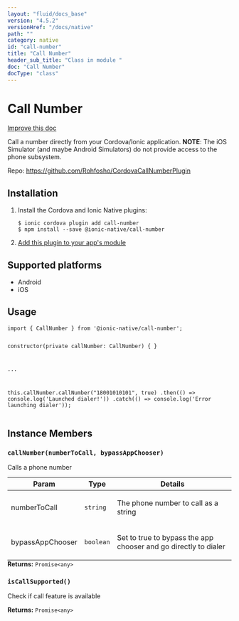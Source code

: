 ```yaml
---
layout: "fluid/docs_base"
version: "4.5.2"
versionHref: "/docs/native"
path: ""
category: native
id: "call-number"
title: "Call Number"
header_sub_title: "Class in module "
doc: "Call Number"
docType: "class"
---
```


<h1 class="api-title">Call Number</h1>

<a class="improve-v2-docs" href="http://github.com/ionic-team/ionic-native/edit/master/src/@ionic-native/plugins/call-number/index.ts#L1">
  Improve this doc
</a>







<p>Call a number directly from your Cordova/Ionic application.
<strong>NOTE</strong>: The iOS Simulator (and maybe Android Simulators) do not provide access to the phone subsystem.</p>


<p>Repo:
  <a href="https://github.com/Rohfosho/CordovaCallNumberPlugin">
    https://github.com/Rohfosho/CordovaCallNumberPlugin
  </a>
</p>


<h2><a class="anchor" name="installation" href="#installation"></a>Installation</h2>
<ol class="installation">
  <li>Install the Cordova and Ionic Native plugins:<br>
    <pre><code class="nohighlight">$ ionic cordova plugin add call-number
$ npm install --save @ionic-native/call-number
</code></pre>
  </li>
  <li><a href="https://ionicframework.com/docs/native/#Add_Plugins_to_Your_App_Module">Add this plugin to your app's module</a></li>
</ol>



<h2><a class="anchor" name="platforms" href="#platforms"></a>Supported platforms</h2>
<ul>
  <li>Android</li><li>iOS</li>
</ul>






<h2><a class="anchor" name="usage" href="#usage"></a>Usage</h2>
<pre><code class="lang-typescript">import { CallNumber } from &#39;@ionic-native/call-number&#39;;

constructor(private callNumber: CallNumber) { }

...


this.callNumber.callNumber(&quot;18001010101&quot;, true)
  .then(() =&gt; console.log(&#39;Launched dialer!&#39;))
  .catch(() =&gt; console.log(&#39;Error launching dialer&#39;));
</code></pre>








<h2><a class="anchor" name="instance-members" href="#instance-members"></a>Instance Members</h2>
<h3><a class="anchor" name="callNumber" href="#callNumber"></a><code>callNumber(numberToCall,&nbsp;bypassAppChooser)</code></h3>




Calls a phone number
<table class="table param-table" style="margin:0;">
  <thead>
  <tr>
    <th>Param</th>
    <th>Type</th>
    <th>Details</th>
  </tr>
  </thead>
  <tbody>
  <tr>
    <td>
      numberToCall</td>
    <td>
      <code>string</code>
    </td>
    <td>
      <p>The phone number to call as a string</p>
</td>
  </tr>
  
  <tr>
    <td>
      bypassAppChooser</td>
    <td>
      <code>boolean</code>
    </td>
    <td>
      <p>Set to true to bypass the app chooser and go directly to dialer</p>
</td>
  </tr>
  </tbody>
</table>

<div class="return-value" markdown="1">
  <i class="icon ion-arrow-return-left"></i>
  <b>Returns:</b> <code>Promise&lt;any&gt;</code> 
</div><h3><a class="anchor" name="isCallSupported" href="#isCallSupported"></a><code>isCallSupported()</code></h3>




Check if call feature is available


<div class="return-value" markdown="1">
  <i class="icon ion-arrow-return-left"></i>
  <b>Returns:</b> <code>Promise&lt;any&gt;</code> 
</div>





